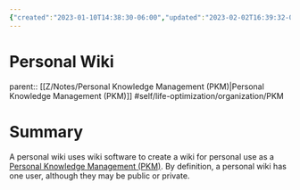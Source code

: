```yaml
---
{"created":"2023-01-10T14:38:30-06:00","updated":"2023-02-02T16:39:32-06:00","title":"Personal Wiki","zettelgarden":true,"zettelType":"concept","dg-publish":true,"permalink":"/z/notes/personal-wiki/","dgPassFrontmatter":true}
---
```


# Personal Wiki
parent:: [[Z/Notes/Personal Knowledge Management (PKM)\|Personal Knowledge Management (PKM)]]
#self/life-optimization/organization/PKM 

# Summary
A personal wiki uses wiki software to create a wiki for personal use as a [Personal Knowledge Management (PKM)](Personal%20Knowledge%20Management%20(PKM).md). By definition, a personal wiki has one user, although they may be public or private.